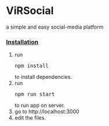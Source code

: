 <h1>ViRSocial</h1>

a simple and easy social-media platform


<u><h3>Installation</h3></u>

1. run <pre>npm install</pre>to install dependencies.
2. run <pre>npm run start</pre>to run app on server.
3. go to http://localhost:3000
4. edit the files.
